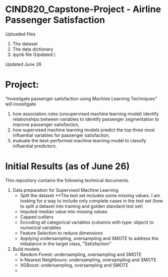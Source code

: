 # CIND820_Capstone-Project - Airline Passenger Satisfaction

Uploaded files
1. The dataset
2. The data dictionary
3. ipynb file (Updated )

Updated June 26

# Project:
“Investigate passenger satisfaction using Machine Learning Techniques” will investigate 
1) how association rules (unsupervised machine learning model) identify relationships between variables to identify passenger segmentation to improve passenger satisfaction,
2) how supervised machine learning models predict the top three most influential variables for passenger satisfaction,
3) evaluate the best-performed machine learning model to classify influential predictors.

# Initial Results (as of June 26)

This repository contains the following technical documents. 

1. Data preparation for Supervised Machine Learning
   - Split the dataset
   **The test set includes some missing values. I am looking for a way to include only complete cases in the test set (how to split a dataset into training and golden standard test set)
   - Imputed median value into missing values
   - Capped outliers
   - Encoding all categorical variables (columns with type: object) to numerical variables
   - Feature Selection to reduce dimensions
   - Applying undersampling, oversampling and SMOTE to address the imbalance in the target class, "Satisfaction"
2. Build models
   - Random Forest: undersampling, oversampling and SMOTE 
   - k-Nearest Neighbours: undersampling, oversampling and SMOTE 
   - XGBoost: undersampling, oversampling and SMOTE 
   - 
